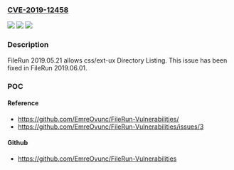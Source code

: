 ### [CVE-2019-12458](https://cve.mitre.org/cgi-bin/cvename.cgi?name=CVE-2019-12458)
![](https://img.shields.io/static/v1?label=Product&message=n%2Fa&color=blue)
![](https://img.shields.io/static/v1?label=Version&message=n%2Fa&color=blue)
![](https://img.shields.io/static/v1?label=Vulnerability&message=n%2Fa&color=brighgreen)

### Description

FileRun 2019.05.21 allows css/ext-ux Directory Listing. This issue has been fixed in FileRun 2019.06.01.

### POC

#### Reference
- https://github.com/EmreOvunc/FileRun-Vulnerabilities/
- https://github.com/EmreOvunc/FileRun-Vulnerabilities/issues/3

#### Github
- https://github.com/EmreOvunc/FileRun-Vulnerabilities

